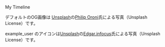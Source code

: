 My Timeline

デフォルトのOG画像は
<a href="https://unsplash.com/ja/%E5%86%99%E7%9C%9F/%E9%BB%92%E3%81%84%E8%83%8C%E6%99%AF%E3%81%AB%E8%B5%A4%E3%81%84%E6%B6%B2%E4%BD%93%E3%81%8C%E6%B8%A6%E5%B7%BB%E3%81%8F-aKrxv35kTKw?utm_source=unsplash&utm_medium=referral&utm_content=creditCopyText">Unsplash</a>の<a href="https://unsplash.com/ja/@philipsfuture?utm_source=unsplash&utm_medium=referral&utm_content=creditCopyText">Philip
Oroni</a>氏による写真（Unsplash License）です。

example_user
のアイコンは<a href="https://unsplash.com/ja/%E5%86%99%E7%9C%9F/%E7%B7%91%E8%89%B2%E3%81%AE%E7%9B%AE%E3%82%92%E3%81%97%E3%81%9F%E7%8C%AB%E3%81%AE%E6%8E%A5%E5%86%99-R4pCVw5tzF0?utm_source=unsplash&utm_medium=referral&utm_content=creditCopyText">Unsplash</a>の<a href="https://unsplash.com/ja/@edgar_infocus?utm_source=unsplash&utm_medium=referral&utm_content=creditCopyText">Edgar.infocus</a>氏による写真（Unsplash
License）です。
